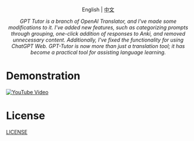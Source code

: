 <p align="center">
    <br> English | <a href="README-CN.md">中文</a>
</p>
<p align="center">
    <em>GPT Tutor is a branch of OpenAI Translator, and I've made some modifications to it. I've added new features, such as categorizing prompts through grouping, one-click addition of responses to Anki, and removed unnecessary content. Additionally, I've fixed the functionality for using ChatGPT Web. GPT-Tutor is now more than just a translation tool; it has become a practical tool for assisting language learning.</em>
</p>

# Demonstration
[![YouTube Video](https://img.youtube.com/vi/Y7VQjG_OTUg/0.jpg)](https://www.youtube.com/watch?v=Y7VQjG_OTUg)


# License

[LICENSE](./LICENSE)


